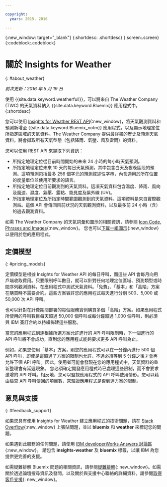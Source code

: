 ```yaml
---

copyright:
  years: 2015, 2016

---
```


{:new_window: target="_blank"}
{:shortdesc: .shortdesc}
{:screen:.screen}
{:codeblock:.codeblock}

# 關於 Insights for Weather
{: #about_weather}

*前次更新：2016 年 5 月 19 日*

使用 {{site.data.keyword.weatherfull}}，可以將來自 The Weather Company (TWC) 的天氣資料納入 {{site.data.keyword.Bluemix}} 應用程式中。
{:shortdesc}

您可以使用 [Insights for Weather REST API](https://twcservice.{APPDomain}/rest-api-deprecated/){:new_window}，將天氣觀測資料和預測新增至 {{site.data.keyword.Bluemix_notm}} 應用程式，以及顯示地理定位所指定區域的天氣資料。The Weather Company 提供最詳盡的歷史及預測天氣資料。將會擷取所有天氣型態（包括降雨、氣壓、風及雷雨）的資料。

您可以使用 REST API 來擷取下列資訊：

* 所指定地理定位從目前時間開始的未來 24 小時的每小時天氣預測。
* 所指定地理定位未來 10 天的每日天氣預測，其中包含白天及夜晚區段的預測。這項預測包括最多 256 個字元的預測敘述性字串，內含適用於所在位置的度量單位並使用所要求的語言。
* 所指定地理定位目前觀測到的天氣資料。這項天氣資料包含溫度、降雨、風向及風速、濕度、氣壓、露點、能見度及紫外線 (UV)。
* 所指定地理定位及所指定時間範圍觀測到的天氣資料。這項資料是來自實際觀測站。這個 API 會傳回目前狀況的天氣觀測資料，以及最多前 24 小時（含）的過去觀測資料。

如需 The Weather Company 的天氣詞彙和圖示的相關資訊，請參閱 [Icon Code, Phrases and Images](https://docs.google.com/document/d/1MZwWYqki8Ee-V7c7InBuA5CDVkjb3XJgpc39hI9FsI0/edit?pli=1){:new_window}。
您也可以[下載一組圖示](https://twcdocs.mybluemix.net/download/weatherinsightsicons.zip){:new_window}以便用於您的應用程式。

## 定價模型
{: #pricing_models}

定價模型是根據 Insights for Weather API 的每日呼叫，而這些 API 會每月向用戶端收取費用。只要限制呼叫數目，就可以針對任何地理定位區域、預測類型或時間序列觀測資料，在應用程式中測試天氣資料。「免費」、「基本」和「高階」方案在購買時不需要合約。這些方案容許您的應用程式每天進行分別
500、5,000 或 50,000 次 API 呼叫。

也可以針對在計費期間部署的每個服務實例購買多個「高階」方案。如果應用程式所使用的呼叫數目每天超過 50,000 個呼叫或每分鐘超過 1,000 個呼叫，則必須與 IBM 簽訂合約以持續佈建這些服務。

當您的應用程式到達根據所選方案允許進行的 API 呼叫限制時，下一個進行的 API 呼叫將不會成功，直到您的應用程式能夠要求更多
API 呼叫為止。

例如，如果您使用「基本」方案，則您的應用程式可以在一分鐘內進行 500 個 API 呼叫，即使是這超過了方案的限制也允許，不過必須等到
5 分鐘之後才會再允許下個 API 呼叫。因此，使用者可能會發現在您的應用程式中，天氣資料的重新整理會有延遲現象。
您必須確定開發應用程式時已處理這些限制，而不會要求激增的 API 呼叫。相反地，您可以監視應用程式的 API 呼叫使用情形。您可以藉由檢查
API 呼叫傳回的項目數，來驗證應用程式是否到達方案的限制。

## 意見與支援
{: #feedback_support}

如果您具有使用 Insights for Weather 建立應用程式的技術問題，請在 [Stack Overflow](http://stackoverflow.com/search?q=weather+bluemix){:new_window} 上張貼問題，並以 **bluemix** 和 **weather** 來標記您的問題。

如果遇到此服務的任何問題，請使用 [IBM developerWorks Answers 討論區](https://developer.ibm.com/answers/topics/insights-weather/?smartspace=bluemix){:new_window}。
請包含 **insights-weather** 及 **bluemix** 標籤，以讓 IBM 為您提供更完善的支援。

如需疑難排解 Bluemix 問題的相關資訊，請參閱[疑難排解](https://console.{DomainName}/docs/troubleshoot/troubleshoot.html){: new_window}。如需關於透過論壇搜尋資訊及發問，以及關於與支援中心聯絡的詳細資料，請參閱[取得客戶支援](https://console.{DomainName}/docs/support/index.html#getting-customer-support){: new_window}。
